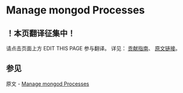 # Manage mongod Processes

## ！本页翻译征集中！

请点击页面上方 EDIT THIS PAGE 参与翻译。
详见：
[贡献指南]( https://github.com/JinMuInfo/MongoDB-Manual-zh/blob/master/CONTRIBUTING.md )、
[原文链接](  https://docs.mongodb.com/manual/tutorial/manage-mongodb-processes/  )。

## 参见

原文 - [Manage mongod Processes]( https://docs.mongodb.com/manual/tutorial/manage-mongodb-processes/ )

